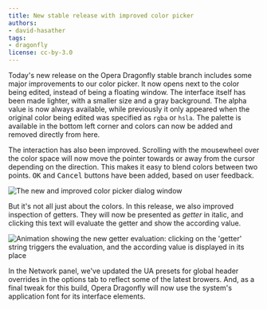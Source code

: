 ```yaml
---
title: New stable release with improved color picker
authors:
- david-hasather
tags:
- dragonfly
license: cc-by-3.0
---
```


<p>Today&#39;s new release on the Opera Dragonfly stable branch includes some major improvements to our color picker. It now opens next to the color being edited, instead of being a floating window. The interface itself has been made lighter, with a smaller size and a gray background. The alpha value is now always available, while previously it only appeared when the original color being edited was specified as <code>rgba</code> or <code>hsla</code>. The palette is available in the bottom left corner and colors can now be added and removed directly from here.</p>
<p>The interaction has also been improved. Scrolling with the mousewheel over the color space will now move the pointer towards or away from the cursor depending on the direction. This makes it easy to blend colors between two points. <kbd>OK</kbd> and <kbd>Cancel</kbd> buttons have been added, based on user feedback.</p>
<img src="{{ page.id }}/0new.png" alt="The new and improved color picker dialog window" />
<p>But it&#39;s not all just about the colors. In this release, we also improved inspection of getters. They will now be presented as <em>getter</em> in italic, and clicking this text will evaluate the getter and show the according value.</p>
<img src="{{ page.id }}/getter.gif" alt="Animation showing the new getter evaluation: clicking on the &#39;getter&#39; string triggers the evaluation, and the according value is displayed in its place" />
<p>In the Network panel, we&#39;ve updated the UA presets for global header overrides in the options tab to reflect some of the latest browers. And, as a final tweak for this build, Opera Dragonfly will now use the system&#39;s application font for its interface elements.</p>
